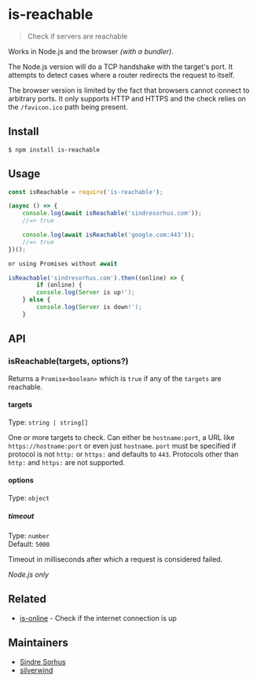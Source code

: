 # is-reachable

> Check if servers are reachable

Works in Node.js and the browser *(with a bundler)*.

The Node.js version will do a TCP handshake with the target's port. It attempts to detect cases where a router redirects the request to itself.

The browser version is limited by the fact that browsers cannot connect to arbitrary ports. It only supports HTTP and HTTPS and the check relies on the `/favicon.ico` path being present.

## Install

```
$ npm install is-reachable
```

## Usage

```js
const isReachable = require('is-reachable');

(async () => {
	console.log(await isReachable('sindresorhus.com'));
	//=> true

	console.log(await isReachable('google.com:443'));
	//=> true
})();

or using Promises without await

isReachable('sindresorhus.com').then((online) => {
        if (online) {
		console.log(Server is up!');
	} else {
		console.log(Server is down!');
	}
```

## API

### isReachable(targets, options?)

Returns a `Promise<boolean>` which is `true` if any of the `targets` are reachable.

#### targets

Type: `string | string[]`

One or more targets to check. Can either be `hostname:port`, a URL like `https://hostname:port` or even just `hostname`. `port` must be specified if protocol is not `http:` or `https:` and defaults to `443`. Protocols other than `http:` and `https:` are not supported.

#### options

Type: `object`

##### timeout

Type: `number`\
Default: `5000`

Timeout in milliseconds after which a request is considered failed.

*Node.js only*

## Related

- [is-online](https://github.com/sindresorhus/is-online) - Check if the internet connection is up

## Maintainers

- [Sindre Sorhus](https://github.com/sindresorhus)
- [silverwind](https://github.com/silverwind)
